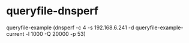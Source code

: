 # queryfile-dnsperf
queryfile-example (dnsperf -c 4 -s 192.168.6.241 -d queryfile-example-current -l 1000 -Q 20000 -p 53)
